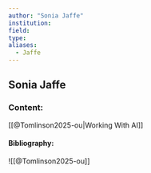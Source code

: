 ```yaml
---
author: "Sonia Jaffe"
institution:
field:
type:
aliases:
  - Jaffe
---
```


## Sonia Jaffe

### Content:
[[@Tomlinson2025-ou|Working With AI]]

#### Bibliography:

![[@Tomlinson2025-ou]]